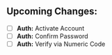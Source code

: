 ## Upcoming Changes:


- [ ] **Auth:** Activate Account
- [ ] **Auth:** Confirm Password
- [ ] **Auth:** Verify via Numeric Code